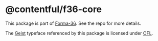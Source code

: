 # @contentful/f36-core

This package is part of [Forma-36](https://github.com/contentful/forma-36). See the repo for more details.

The [Geist](packages/cdn/public/fonts) typeface referenced by this package is licensed under
[OFL](https://github.com/contentful/forma-36/tree/main/packages/cdn/public/fonts/geist-license.txt).
